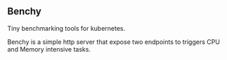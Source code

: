 ## Benchy

Tiny benchmarking tools for kubernetes. 

Benchy is a simple http server that expose two endpoints to triggers CPU and Memory intensive tasks.

